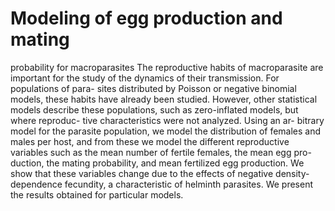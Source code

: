 # Modeling of egg production and mating
probability for macroparasites
The reproductive habits of macroparasite are important for the
study of the dynamics of their transmission. For populations of para-
sites distributed by Poisson or negative binomial models, these habits
have already been studied. However, other statistical models describe
these populations, such as zero-inflated models, but where reproduc-
tive characteristics were not analyzed. Using an ar- bitrary model
for the parasite population, we model the distribution of females and
males per host, and from these we model the different reproductive
variables such as the mean number of fertile females, the mean egg pro-
duction, the mating probability, and mean fertilized egg production.
We show that these variables change due to the effects of negative
density-dependence fecundity, a characteristic of helminth parasites.
We present the results obtained for particular models.
